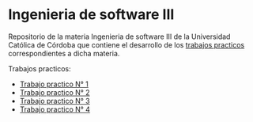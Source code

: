 # Ingenieria de software III

Repositorio de la materia Ingenieria de software III de la Universidad Católica de Córdoba que contiene el desarrollo de los [trabajos practicos](https://github.com/fernandobono/ing-software-3/blob/master/trabajos/02-introduccion-docker.md) correspondientes a dicha materia.

Trabajos practicos:
* [Trabajo practico N° 1](./1-trabajo-practico/README.md)
* [Trabajo practico N° 2](2-trabajo-practico/README.md)
* [Trabajo practico N° 3](3-trabajo-practico/README.md)
* [Trabajo practico N° 4](4-trabajo-practico/README.md)